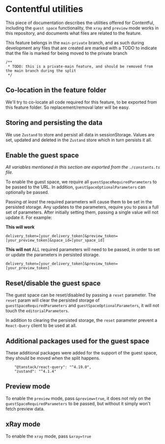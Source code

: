 # Contentful utilities

This piece of documentation describes the utilities offered for Contentful, including the `guest space` functionality,
the `xray` and `preview` mode works in this repository, and documents what files are related to the feature.

This feature belongs in the `main-private` branch, and as such during development any files that are created are marked
with a TODO to indicate that the file is marked for being moved to the private branch

```tsx
/**
 * TODO: this is a private-main feature, and should be removed from the main branch during the split
 */
```

## Co-location in the feature folder

We'll try to co-locate all code required for this feature, to be exported from this feature folder. So
replacement/removal later will be easy.

## Storing and persisting the data

We use `Zustand` to store and persist all data in sessionStorage. Values are set, updated and deleted in the `Zustand`
store which in turn persists it all.

## Enable the guest space

_All variables mentioned in this section are exported from the `./constants.ts` file._

To enable the guest space, we require all `guestSpaceRequiredParameters` to be passed to the URL. In
addition, `guestSpaceOptionalParameters` can optionally be passed.

Passing _at least_ the required parameters will cause them to be set in the persisted storage. Any updates to the
parameters, require you to pass a full set of parameters. After initially setting them, passing a single value will not
update it. For example:

**This will work**

```
delivery_token=[your_delivery_token]&preview_token=[your_preview_token]&space_id=[your_space_id]
```

**This will not**
ALL required parameters will need to be passed, in order to set or update the parameters in persisted storage.

```
delivery_token=[your_delivery_token]&preview_token=[your_preview_token]
```

## Reset/disable the guest space

The guest space can be reset/disabled by passing a `reset` parameter. The `reset` param will clear the persisted storage
of `guestSpaceRequiredParameters` and `guestSpaceOptionalParameters`, it will not touch the `editorialParameters`.

In addition to clearing the persisted storage, the `reset` parameter prevent a `React-Query` client to be used at all.

## Additional packages used for the guest space

These additional packages were added for the support of the guest space, they should be moved when the split happens.

```
    "@tanstack/react-query": "^4.19.0",
    "zustand": "^4.1.4"
```

## Preview mode

To enable the `preview` mode, pass `&preview=true`, it does not rely on the `guestSpaceRequiredParameters` to be passed,
but without it simply won't fetch preview data.

## xRay mode

To enable the `xray` mode, pass `&xray=true`
